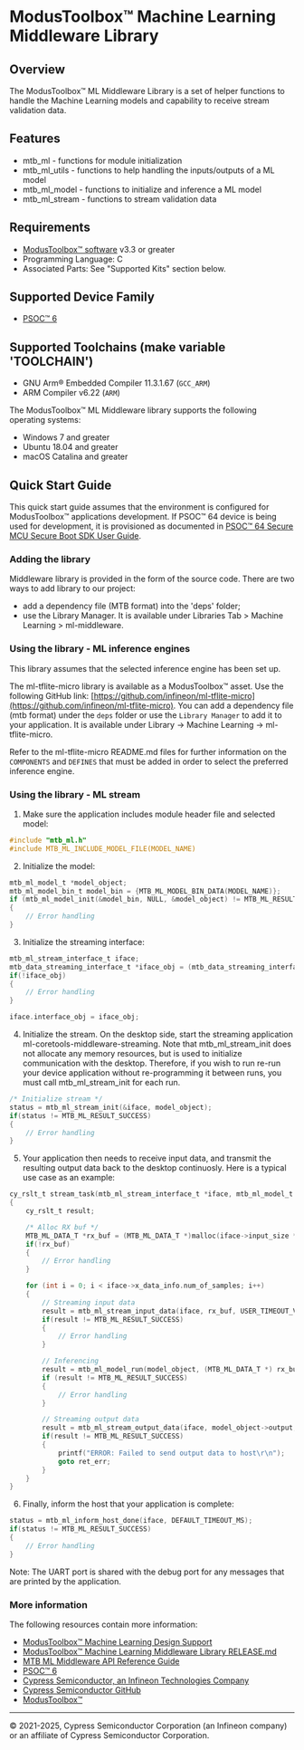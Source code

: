 # ModusToolbox™ Machine Learning Middleware Library

## Overview
The ModusToolbox™ ML Middleware Library is a set of helper functions to handle the Machine Learning models and capability to receive stream validation data.

## Features
* mtb_ml        - functions for module initialization
* mtb_ml_utils  - functions to help handling the inputs/outputs of a ML model
* mtb_ml_model  - functions to initialize and inference a ML model
* mtb_ml_stream - functions to stream validation data

## Requirements

* [ModusToolbox™ software](https://www.cypress.com/products/modustoolbox-software-environment) v3.3 or greater
* Programming Language: C
* Associated Parts: See "Supported Kits" section below.

## Supported Device Family

* [PSOC™ 6](https://www.infineon.com/cms/en/product/microcontroller/32-bit-psoc-arm-cortex-microcontroller/psoc-6-32-bit-arm-cortex-m4-mcu/)

## Supported Toolchains (make variable 'TOOLCHAIN')

* GNU Arm® Embedded Compiler 11.3.1.67 (`GCC_ARM`)
* ARM Compiler v6.22 (`ARM`)

The ModusToolbox™ ML Middleware library supports the following operating systems:
- Windows 7 and greater
- Ubuntu 18.04 and greater
- macOS Catalina and greater

## Quick Start Guide

This quick start guide assumes that the environment is configured for ModusToolbox™ applications development. If  PSOC™ 64 device is being used for development, it is provisioned as documented in [PSOC™ 64 Secure MCU Secure Boot SDK User Guide](www.cypress.com/documentation/software-and-drivers/psoc-64-secure-mcu-secure-boot-sdk-user-guide).

### Adding the library

Middleware library is provided in the form of the source code. There are two ways to add library to our project:

* add a dependency file (MTB format) into the 'deps' folder;
* use the Library Manager. It is available under Libraries Tab >  Machine Learning > ml-middleware.

### Using the library - ML inference engines

This library assumes that the selected inference engine has been set up.

The ml-tflite-micro library is available as a ModusToolbox™ asset. Use the following GitHub link: [https://github.com/infineon/ml-tflite-micro](https://github.com/infineon/ml-tflite-micro). You can add a dependency file (mtb format) under the `deps` folder or use the `Library Manager` to add it to your application. It is available under Library -> Machine Learning -> ml-tflite-micro.

Refer to the ml-tflite-micro README.md files for further information on the `COMPONENTS` and `DEFINES` that must be added in order to select the preferred inference engine.

### Using the library - ML stream

1. Make sure the application includes module header file and selected model:
```c
#include "mtb_ml.h"
#include MTB_ML_INCLUDE_MODEL_FILE(MODEL_NAME)
```

2. Initialize the model:
```c
mtb_ml_model_t *model_object;
mtb_ml_model_bin_t model_bin = {MTB_ML_MODEL_BIN_DATA(MODEL_NAME)};
if (mtb_ml_model_init(&model_bin, NULL, &model_object) != MTB_ML_RESULT_SUCCESS)
{
    // Error handling
}
```

3. Initialize the streaming interface:
```c
mtb_ml_stream_interface_t iface;
mtb_data_streaming_interface_t *iface_obj = (mtb_data_streaming_interface_t *) malloc(sizeof(mtb_data_streaming_interface_t));
if(!iface_obj)
{
    // Error handling
}

iface.interface_obj = iface_obj;
```

4. Initialize the stream. On the desktop side, start the streaming application ml-coretools-middleware-streaming. Note that mtb_ml_stream_init does not allocate any memory resources, but is used to initialize communication with the desktop. Therefore, if you wish to run re-run your device application without re-programming it between runs, you must call mtb_ml_stream_init for each run.
```c
/* Initialize stream */
status = mtb_ml_stream_init(&iface, model_object);
if(status != MTB_ML_RESULT_SUCCESS)
{
    // Error handling
}
```
5. Your application then needs to receive input data, and transmit the resulting output data back to the desktop continuosly. Here is a typical use case as an example:
```c
cy_rslt_t stream_task(mtb_ml_stream_interface_t *iface, mtb_ml_model_t *model_object)
{
    cy_rslt_t result;

    /* Alloc RX buf */
    MTB_ML_DATA_T *rx_buf = (MTB_ML_DATA_T *)malloc(iface->input_size * sizeof(MTB_ML_DATA_T));
    if(!rx_buf)
    {
        // Error handling
    }

    for (int i = 0; i < iface->x_data_info.num_of_samples; i++)
    {
        // Streaming input data
        result = mtb_ml_stream_input_data(iface, rx_buf, USER_TIMEOUT_VAL);
        if(result != MTB_ML_RESULT_SUCCESS)
        {
            // Error handling
        }

        // Inferencing
        result = mtb_ml_model_run(model_object, (MTB_ML_DATA_T *) rx_buf);
        if (result != MTB_ML_RESULT_SUCCESS)
        {
            // Error handling
        }

        // Streaming output data
        result = mtb_ml_stream_output_data(iface, model_object->output, tx_timeout_ms);
        if(result != MTB_ML_RESULT_SUCCESS)
        {
            printf("ERROR: Failed to send output data to host\r\n");
            goto ret_err;
        }
    }
}
```
6. Finally, inform the host that your application is complete:
```c
status = mtb_ml_inform_host_done(iface, DEFAULT_TIMEOUT_MS);
if(status != MTB_ML_RESULT_SUCCESS)
{
    // Error handling
}
```

Note: The UART port is shared with the debug port for any messages that are printed by the application.


### More information
The following resources contain more information:
* [ModusToolbox™ Machine Learning Design Support](https://www.infineon.com/cms/en/design-support/tools/sdk/modustoolbox-software/modustoolbox-machine-learning/)
* [ModusToolbox™ Machine Learning Middleware Library RELEASE.md](./RELEASE.md)
* [MTB ML Middleware API Reference Guide](https://infineon.github.io/ml-middleware/html/index.html)
* [PSOC™ 6](https://www.infineon.com/cms/en/product/microcontroller/32-bit-psoc-arm-cortex-microcontroller/psoc-6-32-bit-arm-cortex-m4-mcu/)
* [Cypress Semiconductor, an Infineon Technologies Company](http://www.cypress.com)
* [Cypress Semiconductor GitHub](https://github.com/Infineon)
* [ModusToolbox™](https://www.cypress.com/products/modustoolbox)

---
© 2021-2025, Cypress Semiconductor Corporation (an Infineon company) or an affiliate of Cypress Semiconductor Corporation.
